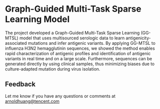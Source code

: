# Graph-Guided Multi-Task Sparse Learning Model
The project developed a Graph-Guided Multi-Task Sparse Learning (GG-MTSL) model that uses multisourced serologic data to learn antigenicity-associated mutations and infer antigenic variants. By applying GG-MTSL to influenza H3N2 hemagglutinin sequences, we showed the method enables rapid characterization of antigenic profiles and identification of antigenic variants in real time and on a large scale. Furthermore, sequences can be generated directly by using clinical samples, thus minimizing biases due to culture-adapted mutation during virus isolation.

## Feedback
Let me know if you have any questions or comments at arnoldhuang@tencent.com
